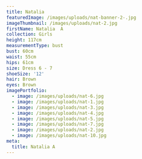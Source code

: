 ```yaml
---
title: Natalia
featuredImage: /images/uploads/nat-banner-2-.jpg
imageThumbnail: /images/uploads/nat-2.jpg
firstName: Natalia  A
collection: Girls
height: 117cm
measurementType: bust
bust: 60cm
waist: 55cm
hips: 61cm
size: Dress 6 - 7
shoeSize: '12'
hair: Brown
eyes: Brown
imagePortfolio:
  - image: /images/uploads/nat-6.jpg
  - image: /images/uploads/nat-1.jpg
  - image: /images/uploads/nat-3.jpg
  - image: /images/uploads/nat-4.jpg
  - image: /images/uploads/nat-5.jpg
  - image: /images/uploads/nat-7.jpg
  - image: /images/uploads/nat-2.jpg
  - image: /images/uploads/nat-10.jpg
meta:
  title: Natalia A
---
```


